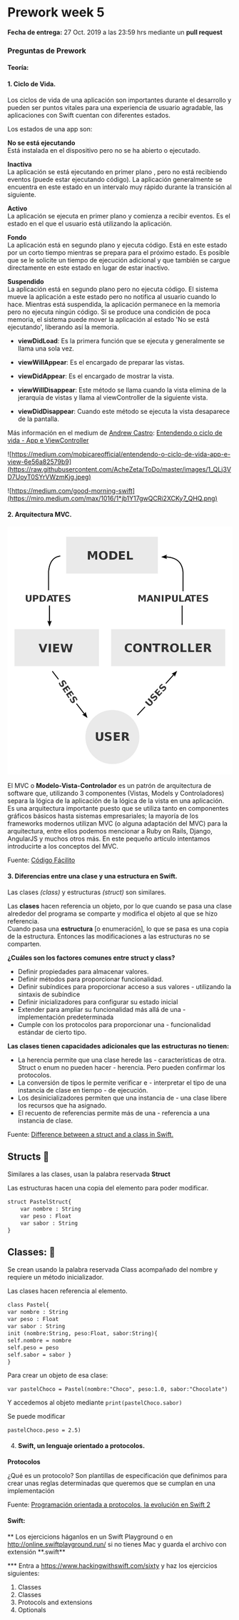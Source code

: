 # Prework week 5

**Fecha de entrega:** 27 Oct. 2019 a las 23:59 hrs mediante un **pull request**

### Preguntas de Prework

#### Teoría:

#### 1. Ciclo de Vida.

Los ciclos de vida de una aplicación son importantes durante el desarrollo y pueden ser puntos vitales para una experiencia de usuario agradable, las aplicaciones con Swift cuentan con diferentes estados.

Los estados de una app son:

**No se está ejecutando**  
Está instalada en el dispositivo pero no se ha abierto o ejecutado.

**Inactiva**  
La aplicación se está ejecutando en primer plano , pero no está recibiendo eventos (puede estar ejecutando código). La aplicación generalmente se encuentra en este estado en un intervalo muy rápido durante la transición al siguiente.

**Activo**  
La aplicación se ejecuta en primer plano y comienza a recibir eventos. Es el estado en el que el usuario está utilizando la aplicación.

**Fondo**  
La aplicación está en segundo plano y ejecuta código. Está en este estado por un corto tiempo mientras se prepara para el próximo estado. Es posible que se le solicite un tiempo de ejecución adicional y que también se cargue directamente en este estado en lugar de estar inactivo.

**Suspendido**  
La aplicación está en segundo plano pero no ejecuta código. El sistema mueve la aplicación a este estado pero no notifica al usuario cuando lo hace. Mientras está suspendida, la aplicación permanece en la memoria pero no ejecuta ningún código.
Si se produce una condición de poca memoria, el sistema puede mover la aplicación al estado 'No se está ejecutando', liberando así la memoria.

- **viewDidLoad**: Es la primera función que se ejecuta y generalmente se llama una sola vez.

- **viewWillAppear**: Es el encargado de preparar las vistas.

- **viewDidAppear**: Es el encargado de mostrar la vista.

- **viewWillDisappear**: Este método se llama cuando la vista elimina de la jerarquía de vistas y llama al viewController de la siguiente vista.

- **viewDidDisappear**: Cuando este método se ejecuta la vista desaparece de la pantalla.

Más información en el medium de [Andrew Castro](https://www.linkedin.com/in/andrew-castro-17596b144/):
[Entendendo o ciclo de vida - App e ViewController](https://medium.com/mobicareofficial/entendendo-o-ciclo-de-vida-app-e-view-6e56a82579b9)

![https://medium.com/mobicareofficial/entendendo-o-ciclo-de-vida-app-e-view-6e56a82579b9](https://raw.githubusercontent.com/AcheZeta/ToDo/master/images/1_QLj3VD7UoyT0SYrVWzmKjg.jpeg)

![https://medium.com/good-morning-swift](https://miro.medium.com/max/1016/1*jb1Y17gwQCRi2XCKy7_QHQ.png)

#### 2. Arquitectura MVC.

![MVC](https://raw.githubusercontent.com/AcheZeta/ECC-Laboratoria/master/Week3/Prework/1200px-MVC-Process.svg.png)

El MVC o **Modelo-Vista-Controlador** es un patrón de arquitectura de software que, utilizando 3 componentes (Vistas, Models y Controladores) separa la lógica de la aplicación de la lógica de la vista en una aplicación. Es una arquitectura importante puesto que se utiliza tanto en componentes gráficos básicos hasta sistemas empresariales; la mayoría de los frameworks modernos utilizan MVC (o alguna adaptación del MVC) para la arquitectura, entre ellos podemos mencionar a Ruby on Rails, Django, AngularJS y muchos otros más. En este pequeño artículo intentamos introducirte a los conceptos del MVC.

Fuente: [Código Fácilito](https://codigofacilito.com/articulos/mvc-model-view-controller-explicado)

#### 3. Diferencias entre una clase y una estructura en Swift.

Las clases _(class)_ y estructuras _(struct)_ son similares.

Las **clases** hacen referencia un objeto, por lo que cuando se pasa una clase alrededor del programa se comparte y modifica el objeto al que se hizo referencia.  
Cuando pasa una **estructura** [o enumeración], lo que se pasa es una copia de la estructura. Entonces las modificaciones a las estructuras no se comparten.

**¿Cuáles son los factores comunes entre struct y class?**

- Definir propiedades para almacenar valores.
- Definir métodos para proporcionar funcionalidad.
- Definir subíndices para proporcionar acceso a sus valores - utilizando la sintaxis de subíndice
- Definir inicializadores para configurar su estado inicial
- Extender para ampliar su funcionalidad más allá de una - implementación predeterminada
- Cumple con los protocolos para proporcionar una - funcionalidad estándar de cierto tipo.

**Las clases tienen capacidades adicionales que las estructuras no tienen:**

- La herencia permite que una clase herede las - características de otra. Struct o enum no pueden hacer - herencia. Pero pueden confirmar los protocolos.
- La conversión de tipos le permite verificar e - interpretar el tipo de una instancia de clase en tiempo - de ejecución.
- Los desinicializadores permiten que una instancia de - una clase libere los recursos que ha asignado.
- El recuento de referencias permite más de una - referencia a una instancia de clase.

Fuente: [Difference between a struct and a class in Swift.](https://medium.com/@abhimuralidharan/difference-between-a-struct-and-a-class-in-swift-53e08df73714)

## **Structs** 🧱

Similares a las clases, usan la palabra reservada **Struct**

Las estructuras hacen una copia del elemento para poder modificar.

```
struct PastelStruct{
    var nombre : String
    var peso : Float
    var sabor : String
}
```

## **Classes**: 📑

Se crean usando la palabra reservada Class acompañado del nombre y requiere un método inicializador.

Las clases hacen referencia al elemento.

```
class Pastel{
var nombre : String
var peso : Float
var sabor : String
init (nombre:String, peso:Float, sabor:String){
self.nombre = nombre
self.peso = peso
self.sabor = sabor }
}
```

Para crear un objeto de esa clase:

```
var pastelChoco = Pastel(nombre:"Choco", peso:1.0, sabor:"Chocolate")
```

Y accedemos al objeto mediante
`print(pastelChoco.sabor)`

Se puede modificar

```
pastelChoco.peso = 2.5)
```

4. #### Swift, un lenguaje orientado a protocolos.

**Protocolos**

¿Qué es un protocolo? Son plantillas de especificación que definimos para crear unas reglas determinadas que queremos que se cumplan en una implementación

Fuente: [Programación orientada a protocolos, la evolución en Swift 2](https://applecoding.com/analisis/programacion-orientada-protocolos-evolucion-swift-2)

#### Swift:

** Los ejercicions háganlos en un Swift Playground o en http://online.swiftplayground.run/ si no tienes Mac y guarda el archivo con extensión **.swift\*\*

\*\*\* Entra a https://www.hackingwithswift.com/sixty y haz los ejercicios siguientes:

1. Classes
2. Classes
3. Protocols and extensions
4. Optionals
